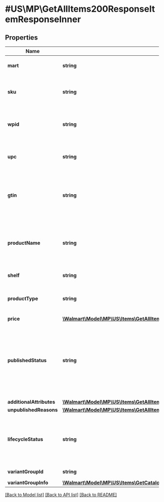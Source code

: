 # #US\MP\GetAllItems200ResponseItemResponseInner

## Properties

Name | Type | Description | Notes
------------ | ------------- | ------------- | -------------
**mart** | **string** | The marketplace name. Example: Walmart_US | [optional]
**sku** | **string** | An arbitrary alphanumeric unique ID, specified by the seller, which identifies each item. |
**wpid** | **string** | The Walmart Product ID assigned by Walmart to the item when listed on Walmart.com | [optional]
**upc** | **string** | The 12-digit bar code used extensively for retail packaging in the United States | [optional]
**gtin** | **string** | The GTIN-compatible Product ID (i.e. UPC or EAN). UPCs must be 12 or 14 digitis in length. EANs must be 13 digits in length. | [optional]
**productName** | **string** | A seller-specified, alphanumeric string uniquely identifying the product name. Example: 'Sterling Silver Blue Diamond Heart Pendant with 18in Chain' | [optional]
**shelf** | **string** | Walmart assigned an item shelf name | [optional]
**productType** | **string** | A seller-specified, alphanumeric string uniquely identifying the Product Type. Example: 'Diamond' | [optional]
**price** | [**\Walmart\Model\MP\US\Items\GetAllItems200ResponseItemResponseInnerPrice**](GetAllItems200ResponseItemResponseInnerPrice.md) |  | [optional]
**publishedStatus** | **string** | The status of an item when the item is in the submission process. The status can be one of the following: PUBLISHED, READY_TO_PUBLISH, IN_PROGRESS, UNPUBLISHED, STAGE, or SYSTEM_PROBLEM. | [optional]
**additionalAttributes** | [**\Walmart\Model\MP\US\Items\GetAllItems200ResponseItemResponseInnerAdditionalAttributes**](GetAllItems200ResponseItemResponseInnerAdditionalAttributes.md) |  | [optional]
**unpublishedReasons** | [**\Walmart\Model\MP\US\Items\GetAllItems200ResponseItemResponseInnerUnpublishedReasons**](GetAllItems200ResponseItemResponseInnerUnpublishedReasons.md) |  | [optional]
**lifecycleStatus** | **string** | The lifecycle status of an item describes where the item listing is in the overall lifecycle. Examples of allowed values are ACTIVE , ARCHIVED, RETIRED. | [optional]
**variantGroupId** | **string** | Variant Id  if the item is of type Variant | [optional]
**variantGroupInfo** | [**\Walmart\Model\MP\US\Items\GetCatalogSearch200ResponsePayloadInnerVariantGroupInfo**](GetCatalogSearch200ResponsePayloadInnerVariantGroupInfo.md) |  | [optional]


[[Back to Model list]](../) [[Back to API list]](../../Api/US/MP) [[Back to README]](../../README.md)
